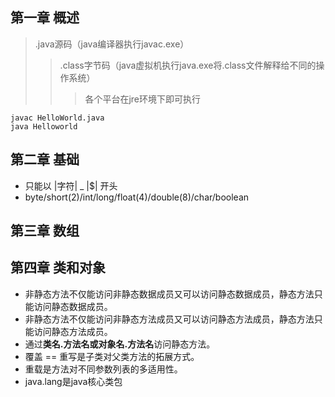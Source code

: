 ## 第一章 概述
>.java源码（java编译器执行javac.exe）
>>.class字节码（java虚拟机执行java.exe将.class文件解释给不同的操作系统）
>>>各个平台在jre环境下即可执行

    javac HelloWorld.java
    java Helloworld
    
## 第二章 基础
* 只能以 |字符| _ |$| 开头
* byte/short(2)/int/long/float(4)/double(8)/char/boolean
## 第三章 数组
## 第四章 类和对象
* 非静态方法不仅能访问非静态数据成员又可以访问静态数据成员，静态方法只能访问静态数据成员。
* 非静态方法不仅能访问非静态方法成员又可以访问静态方法成员，静态方法只能访问静态方法成员。
* 通过**类名.方法名或对象名.方法名**访问静态方法。
* 覆盖 == 重写是子类对父类方法的拓展方式。
* 重载是方法对不同参数列表的多适用性。
* java.lang是java核心类包
